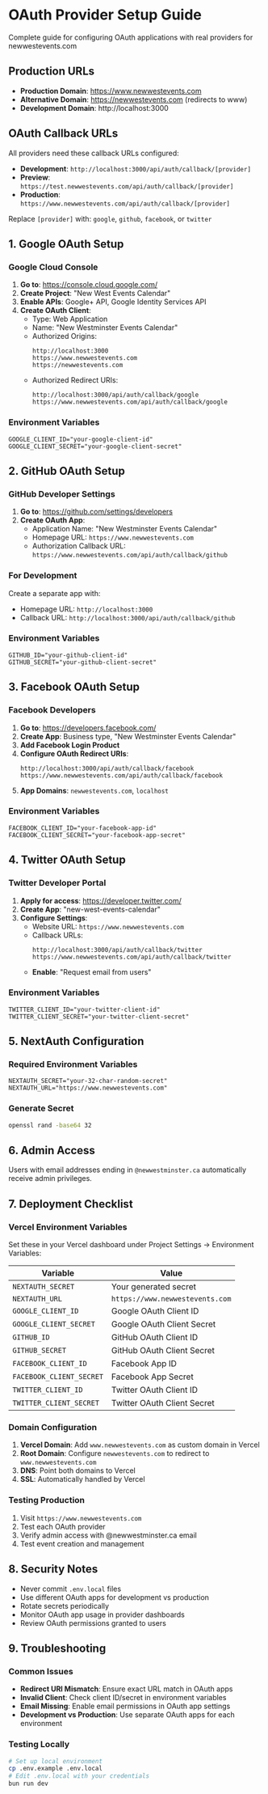 # OAuth Provider Setup Guide

Complete guide for configuring OAuth applications with real providers for newwestevents.com

## Production URLs

- **Production Domain**: https://www.newwestevents.com
- **Alternative Domain**: https://newwestevents.com (redirects to www)
- **Development Domain**: http://localhost:3000

## OAuth Callback URLs

All providers need these callback URLs configured:

- **Development**: `http://localhost:3000/api/auth/callback/[provider]`
- **Preview**: `https://test.newwestevents.com/api/auth/callback/[provider]`
- **Production**: `https://www.newwestevents.com/api/auth/callback/[provider]`

Replace `[provider]` with: `google`, `github`, `facebook`, or `twitter`

## 1. Google OAuth Setup

### Google Cloud Console
1. **Go to**: https://console.cloud.google.com/
2. **Create Project**: "New West Events Calendar"
3. **Enable APIs**: Google+ API, Google Identity Services API
4. **Create OAuth Client**:
   - Type: Web Application
   - Name: "New Westminster Events Calendar"
   - Authorized Origins:
     ```
     http://localhost:3000
     https://www.newwestevents.com
     https://newwestevents.com
     ```
   - Authorized Redirect URIs:
     ```
     http://localhost:3000/api/auth/callback/google
     https://www.newwestevents.com/api/auth/callback/google
     ```

### Environment Variables
```env
GOOGLE_CLIENT_ID="your-google-client-id"
GOOGLE_CLIENT_SECRET="your-google-client-secret"
```

## 2. GitHub OAuth Setup

### GitHub Developer Settings
1. **Go to**: https://github.com/settings/developers
2. **Create OAuth App**:
   - Application Name: "New Westminster Events Calendar"
   - Homepage URL: `https://www.newwestevents.com`
   - Authorization Callback URL: `https://www.newwestevents.com/api/auth/callback/github`

### For Development
Create a separate app with:
- Homepage URL: `http://localhost:3000`
- Callback URL: `http://localhost:3000/api/auth/callback/github`

### Environment Variables
```env
GITHUB_ID="your-github-client-id"
GITHUB_SECRET="your-github-client-secret"
```

## 3. Facebook OAuth Setup

### Facebook Developers
1. **Go to**: https://developers.facebook.com/
2. **Create App**: Business type, "New Westminster Events Calendar"
3. **Add Facebook Login Product**
4. **Configure OAuth Redirect URIs**:
   ```
   http://localhost:3000/api/auth/callback/facebook
   https://www.newwestevents.com/api/auth/callback/facebook
   ```
5. **App Domains**: `newwestevents.com`, `localhost`

### Environment Variables
```env
FACEBOOK_CLIENT_ID="your-facebook-app-id"
FACEBOOK_CLIENT_SECRET="your-facebook-app-secret"
```

## 4. Twitter OAuth Setup

### Twitter Developer Portal
1. **Apply for access**: https://developer.twitter.com/
2. **Create App**: "new-west-events-calendar"
3. **Configure Settings**:
   - Website URL: `https://www.newwestevents.com`
   - Callback URLs:
     ```
     http://localhost:3000/api/auth/callback/twitter
     https://www.newwestevents.com/api/auth/callback/twitter
     ```
   - **Enable**: "Request email from users"

### Environment Variables
```env
TWITTER_CLIENT_ID="your-twitter-client-id"
TWITTER_CLIENT_SECRET="your-twitter-client-secret"
```

## 5. NextAuth Configuration

### Required Environment Variables
```env
NEXTAUTH_SECRET="your-32-char-random-secret"
NEXTAUTH_URL="https://www.newwestevents.com"
```

### Generate Secret
```bash
openssl rand -base64 32
```

## 6. Admin Access

Users with email addresses ending in `@newwestminster.ca` automatically receive admin privileges.

## 7. Deployment Checklist

### Vercel Environment Variables
Set these in your Vercel dashboard under Project Settings → Environment Variables:

| Variable | Value |
|----------|--------|
| `NEXTAUTH_SECRET` | Your generated secret |
| `NEXTAUTH_URL` | `https://www.newwestevents.com` |
| `GOOGLE_CLIENT_ID` | Google OAuth Client ID |
| `GOOGLE_CLIENT_SECRET` | Google OAuth Client Secret |
| `GITHUB_ID` | GitHub OAuth Client ID |
| `GITHUB_SECRET` | GitHub OAuth Client Secret |
| `FACEBOOK_CLIENT_ID` | Facebook App ID |
| `FACEBOOK_CLIENT_SECRET` | Facebook App Secret |
| `TWITTER_CLIENT_ID` | Twitter OAuth Client ID |
| `TWITTER_CLIENT_SECRET` | Twitter OAuth Client Secret |

### Domain Configuration
1. **Vercel Domain**: Add `www.newwestevents.com` as custom domain in Vercel
2. **Root Domain**: Configure `newwestevents.com` to redirect to `www.newwestevents.com`
3. **DNS**: Point both domains to Vercel
4. **SSL**: Automatically handled by Vercel

### Testing Production
1. Visit `https://www.newwestevents.com`
2. Test each OAuth provider
3. Verify admin access with @newwestminster.ca email
4. Test event creation and management

## 8. Security Notes

- Never commit `.env.local` files
- Use different OAuth apps for development vs production
- Rotate secrets periodically
- Monitor OAuth app usage in provider dashboards
- Review OAuth permissions granted to users

## 9. Troubleshooting

### Common Issues
- **Redirect URI Mismatch**: Ensure exact URL match in OAuth apps
- **Invalid Client**: Check client ID/secret in environment variables
- **Email Missing**: Enable email permissions in OAuth app settings
- **Development vs Production**: Use separate OAuth apps for each environment

### Testing Locally
```bash
# Set up local environment
cp .env.example .env.local
# Edit .env.local with your credentials
bun run dev
```